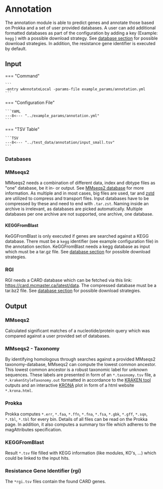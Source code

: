 # Annotation

The annotation module is able to predict genes and annotate those based on Prokka and a set of user provided databases.
A user can add additional formatted databases as part of the configuration by adding a key (Example: `kegg` ) with 
a possible download strategy. See [database section](../pipeline_configuration.md#database-input-configuration) for possible download strategies.
In addition, the resistance gene identifier is executed by default.

## Input  

=== "Command"

    ```
    -entry wAnnotateLocal -params-file example_params/annotation.yml
    ```

=== "Configuration File"

    ```YAML
    ---8<--- "../example_params/annotation.yml"
    ```

=== "TSV Table"

    ```TSV
    ---8<--- "../test_data/annotation/input_small.tsv"
    ```

### Databases

### MMseqs2

MMseqs2 needs a combination of different data, index and dbtype files as "one" database, be it in- or output.
See [MMseqs2 database](https://github.com/soedinglab/mmseqs2/wiki#mmseqs2-database-format) for more information.
As multiple and in most cases, big files are used, tar and [zstd](https://github.com/facebook/zstd) are utilized to compress and transport files.
Input databases have to be compressed by these and need to end with `.tar.zst`. Naming inside an archive is irrelevant, as databases are picked automatically.
Multiple databases per one archive are not supported, one archive, one database.

#### KEGGFromBlast
KeGGFromBlast is only executed if genes are searched against a KEGG database. There must be a `kegg` identifier (see example configuration file) in the annotation section.
KeGGFromBlast needs a kegg database as input which must be a tar.gz file.
See [database section](../pipeline_configuration.md#database-input-configuration) for possible download strategies.

### RGI

RGI needs a CARD database which can be fetched via this link:  https://card.mcmaster.ca/latest/data.
The compressed database must be a tar.bz2 file. 
See [database section](../pipeline_configuration.md#database-input-configuration) for possible download strategies.

## Output

### MMseqs2

Calculated significant matches of a nucleotide/protein query which was compared against a user provided set of databases.

### MMseqs2 - Taxonomy

By identifying homologous through searches against a provided MMseqs2 taxonomy-database, MMseqs2 can compute the lowest common ancestor. 
This lowest common ancestor is a robust taxonomic label for unknown sequences.
These labels are presented in form of an `*.taxonomy.tsv` file, a `*.krakenStyleTaxonomy.out` formatted in accordance to the [KRAKEN tool](https://ccb.jhu.edu/software/kraken/) outputs and
an interactive [KRONA](https://github.com/marbl/Krona/wiki) plot in form of a html website `*.krona.html`.

### Prokka

Prokka computes `*.err`, `*.faa`, `*.ffn`, `*.fna`, `*.fsa`, `*.gbk`, `*.gff`, `*.sqn`, `*.tbl`, `*.tbl` for every bin.
Details of all files can be read on the Prokka page.
In addition, it also computes a summary tsv file which adheres to the magAttributes specification.

### KEGGFromBlast

Result `*.tsv` file filled with KEGG information (like modules, KO's, ...) which could be linked to the input hits.
  
### Resistance Gene Identifier (rgi)

The `*rgi.tsv` files contain the found CARD genes.


